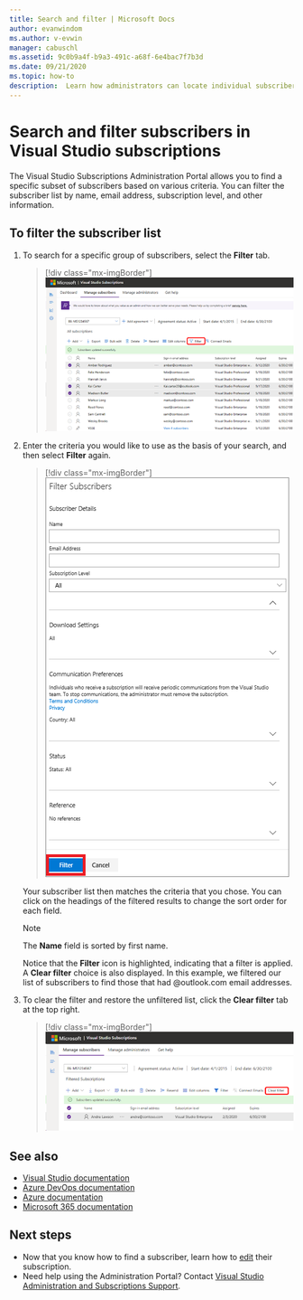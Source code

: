 ```yaml
---
title: Search and filter | Microsoft Docs
author: evanwindom
ms.author: v-evwin
manager: cabuschl
ms.assetid: 9c0b9a4f-b9a3-491c-a68f-6e4bac7f7b3d
ms.date: 09/21/2020
ms.topic: how-to
description:  Learn how administrators can locate individual subscribers or groups in the Administration Portal.
---
```


# Search and filter subscribers in Visual Studio subscriptions
The Visual Studio Subscriptions Administration Portal allows you to find a specific subset of subscribers based on various criteria. You can filter the subscriber list by name, email address, subscription level, and other information.

## To filter the subscriber list
1. To search for a specific group of subscribers, select the **Filter** tab.
   > [!div class="mx-imgBorder"]
   > ![Select Filter to search a subscriber list](_img/search-filter/filter-list.png "Click Filter to enter criteria to limit the subscriptions displayed.")

2. Enter the criteria you would like to use as the basis of your search, and then select **Filter** again.
   > [!div class="mx-imgBorder"]
   > ![Use the available fields to filter the subscriber data](media/filter-subscribers.png "Enter values in the various fields to limit search results. For example, you can search for '@contoso.com' to return a list of all subscribers with @contoso.com email addresses.")

   Your subscriber list then matches the criteria that you chose.  You can click on the headings of the filtered results to change the sort order for each field.  
   > [!NOTE]
   > The **Name** field is sorted by first name.

   Notice that the **Filter** icon is highlighted, indicating that a filter is applied.  A **Clear filter** choice is also displayed. In this example, we filtered our list of subscribers to find those that had @outlook.com email addresses. 

3. To clear the filter and restore the unfiltered list, click the **Clear filter** tab at the top right. 
   > [!div class="mx-imgBorder"]
   > ![Clear the filter from the subscriber list](_img/search-filter/clear-filter.png "Click Clear Filter to remove the filter and resume viewing all of your assigned subscriptions.")


## See also
- [Visual Studio documentation](https://docs.microsoft.com/visualstudio/)
- [Azure DevOps documentation](https://docs.microsoft.com/azure/devops/)
- [Azure documentation](https://docs.microsoft.com/azure/)
- [Microsoft 365 documentation](https://docs.microsoft.com/microsoft-365/)


## Next steps
- Now that you know how to find a subscriber, learn how to [edit](edit-license.md) their subscription.
- Need help using the Administration Portal?  Contact [Visual Studio Administration and Subscriptions Support](https://visualstudio.microsoft.com/support/support-overview-vs).


